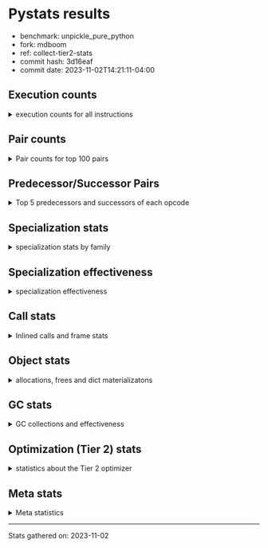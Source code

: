 
# Pystats results

- benchmark: unpickle_pure_python
- fork: mdboom
- ref: collect-tier2-stats
- commit hash: 3d16eaf
- commit date: 2023-11-02T14:21:11-04:00

## Execution counts

<details>
<summary> execution counts for all instructions </summary>

|Name | Count | Self | Cumulative | Miss ratio | 
|---|---:|---:|---:|---:|
| LOAD_FAST | 263,018,260 | 25.5% | 25.5% |  |
| LOAD_ATTR_INSTANCE_VALUE | 73,046,060 | 7.1% | 32.6% |  |
| POP_JUMP_IF_TRUE | 52,598,880 | 5.1% | 37.7% |  |
| STORE_FAST | 52,298,880 | 5.1% | 42.8% |  |
| POP_JUMP_IF_FALSE | 52,076,820 | 5.0% | 47.8% |  |
| LOAD_GLOBAL_BUILTIN | 49,522,680 | 4.8% | 52.6% |  |
| LOAD_CONST | 45,691,040 | 4.4% | 57.0% |  |
| TO_BOOL | 38,974,320 | 3.8% | 60.8% |  |
| CALL_LEN | 30,726,140 | 3.0% | 63.8% |  |
| RESUME_CHECK | 26,821,960 | 2.6% | 66.4% |  |
| RETURN_VALUE | 26,329,420 | 2.6% | 69.0% |  |
| CALL_METHOD_DESCRIPTOR_FAST | 25,924,700 | 2.5% | 71.5% |  |
| COMPARE_OP_INT | 25,866,420 | 2.5% | 74.0% | 0.0% |
| BINARY_SUBSCR | 25,711,660 | 2.5% | 76.5% |  |
| TO_BOOL_ALWAYS_TRUE | 25,618,840 | 2.5% | 79.0% | 0.9% |
| LOAD_ATTR_METHOD_LAZY_DICT | 25,615,400 | 2.5% | 81.4% |  |
| POP_TOP | 21,452,180 | 2.1% | 83.5% |  |
| BINARY_SUBSCR_DICT | 15,180,800 | 1.5% | 85.0% |  |
| LOAD_GLOBAL_MODULE | 14,928,140 | 1.4% | 86.4% |  |
| LOAD_FAST_LOAD_FAST | 14,424,800 | 1.4% | 87.8% |  |
| CALL_PY_EXACT_ARGS | 14,070,900 | 1.4% | 89.2% | 62.5% |
| PUSH_NULL | 13,880,980 | 1.3% | 90.5% |  |
| RETURN_CONST | 13,754,400 | 1.3% | 91.9% |  |
| TO_BOOL_BOOL | 13,617,780 | 1.3% | 93.2% |  |
| CALL_ISINSTANCE | 13,491,560 | 1.3% | 94.5% |  |
| ENTER_EXECUTOR | 13,481,840 | 1.3% | 95.8% |  |
| CALL_BOUND_METHOD_EXACT_ARGS | 12,559,800 | 1.2% | 97.0% |  |
| CALL_BUILTIN_O | 7,838,960 | 0.8% | 97.8% |  |
| STORE_SUBSCR_DICT | 5,161,620 | 0.5% | 98.3% |  |
| CALL | 5,157,780 | 0.5% | 98.8% |  |
| STORE_ATTR_INSTANCE_VALUE | 2,332,400 | 0.2% | 99.0% |  |
| NOP | 1,997,840 | 0.2% | 99.2% |  |
| CALL_BUILTIN_FAST | 1,246,920 | 0.1% | 99.3% |  |
| LOAD_ATTR | 1,010,220 | 0.1% | 99.4% |  |
| BINARY_SUBSCR_TUPLE_INT | 645,440 | 0.1% | 99.5% |  |
| LOAD_ATTR_METHOD_NO_DICT | 596,020 | 0.1% | 99.5% |  |
| LOAD_ATTR_METHOD_WITH_VALUES | 445,480 | 0.0% | 99.6% |  |
| BUILD_LIST | 435,280 | 0.0% | 99.6% |  |
| TO_BOOL_NONE | 312,000 | 0.0% | 99.7% | 71.3% |
| LOAD_ATTR_MODULE | 282,640 | 0.0% | 99.7% |  |
| INTERPRETER_EXIT | 230,740 | 0.0% | 99.7% |  |
| BINARY_SUBSCR_LIST_INT | 205,540 | 0.0% | 99.7% |  |
| BUILD_MAP | 179,520 | 0.0% | 99.8% |  |
| CALL_LIST_APPEND | 179,180 | 0.0% | 99.8% |  |
| SWAP | 155,920 | 0.0% | 99.8% |  |
| POP_JUMP_IF_NONE | 144,960 | 0.0% | 99.8% |  |
| GET_ITER | 129,260 | 0.0% | 99.8% |  |
| CALL_KW | 128,640 | 0.0% | 99.8% |  |
| LOAD_ATTR_NONDESCRIPTOR_WITH_VALUES | 121,440 | 0.0% | 99.8% |  |
| CALL_BUILTIN_CLASS | 103,180 | 0.0% | 99.8% |  |
| FOR_ITER_RANGE | 103,080 | 0.0% | 99.9% |  |
| BINARY_OP_ADD_INT | 102,760 | 0.0% | 99.9% |  |
| BUILD_TUPLE | 92,800 | 0.0% | 99.9% |  |
| IS_OP | 89,520 | 0.0% | 99.9% |  |
| COMPARE_OP | 83,080 | 0.0% | 99.9% |  |
| COPY | 79,360 | 0.0% | 99.9% |  |
| STORE_ATTR | 78,600 | 0.0% | 99.9% |  |
| CHECK_EXC_MATCH | 76,800 | 0.0% | 99.9% |  |
| POP_EXCEPT | 76,800 | 0.0% | 99.9% |  |
| PUSH_EXC_INFO | 76,800 | 0.0% | 99.9% |  |
| DELETE_FAST | 76,800 | 0.0% | 99.9% |  |
| RAISE_VARARGS | 76,800 | 0.0% | 99.9% |  |
| UNPACK_SEQUENCE_TUPLE | 76,780 | 0.0% | 100.0% |  |
| CALL_TYPE_1 | 70,200 | 0.0% | 100.0% |  |
| STORE_SUBSCR | 51,680 | 0.0% | 100.0% |  |
| CALL_METHOD_DESCRIPTOR_O | 41,480 | 0.0% | 100.0% |  |
| CALL_METHOD_DESCRIPTOR_FAST_WITH_KEYWORDS | 40,440 | 0.0% | 100.0% |  |
| BINARY_OP | 39,940 | 0.0% | 100.0% |  |
| FOR_ITER_LIST | 27,140 | 0.0% | 100.0% |  |
| CALL_FUNCTION_EX | 25,840 | 0.0% | 100.0% |  |
| COMPARE_OP_STR | 25,780 | 0.0% | 100.0% |  |
| LOAD_FAST_CHECK | 25,680 | 0.0% | 100.0% |  |
| STORE_SLICE | 25,600 | 0.0% | 100.0% |  |
| CALL_METHOD_DESCRIPTOR_NOARGS | 25,340 | 0.0% | 100.0% |  |
| CALL_PY_WITH_DEFAULTS | 24,700 | 0.0% | 100.0% |  |
| JUMP_FORWARD | 18,080 | 0.0% | 100.0% |  |
| CONTAINS_OP | 16,000 | 0.0% | 100.0% |  |
| TO_BOOL_INT | 15,740 | 0.0% | 100.0% |  |
| EXTENDED_ARG | 14,800 | 0.0% | 100.0% |  |
| LOAD_GLOBAL | 5,240 | 0.0% | 100.0% |  |
| JUMP_BACKWARD | 2,620 | 0.0% | 100.0% |  |
| RESUME | 1,160 | 0.0% | 100.0% |  |
| FOR_ITER_TUPLE | 1,060 | 0.0% | 100.0% |  |
| STORE_FAST_STORE_FAST | 720 | 0.0% | 100.0% |  |
| UNPACK_SEQUENCE_TWO_TUPLE | 680 | 0.0% | 100.0% |  |
| POP_JUMP_IF_NOT_NONE | 400 | 0.0% | 100.0% |  |
| FOR_ITER | 280 | 0.0% | 100.0% |  |
| LOAD_DEREF | 240 | 0.0% | 100.0% |  |
| EXIT_INIT_CHECK | 220 | 0.0% | 100.0% |  |
| CALL_ALLOC_AND_ENTER_INIT | 220 | 0.0% | 100.0% |  |
| LOAD_ATTR_WITH_HINT | 180 | 0.0% | 100.0% |  |
| UNPACK_SEQUENCE | 120 | 0.0% | 100.0% |  |
| CALL_INTRINSIC_1 | 80 | 0.0% | 100.0% |  |
| COPY_FREE_VARS | 80 | 0.0% | 100.0% |  |
| LIST_EXTEND | 80 | 0.0% | 100.0% |  |
| BINARY_OP_SUBTRACT_FLOAT | 60 | 0.0% | 100.0% |  |


</details>

## Pair counts

<details>
<summary> Pair counts for top 100 pairs </summary>

|Pair | Count | Self | Cumulative | 
|---|---:|---:|---:|
| LOAD_FAST LOAD_ATTR_INSTANCE_VALUE | 73,043,800 | 7.1% | 7.1% |
| POP_JUMP_IF_FALSE LOAD_FAST | 51,579,220 | 5.0% | 12.1% |
| STORE_FAST LOAD_FAST | 49,778,880 | 4.8% | 16.9% |
| LOAD_GLOBAL_BUILTIN LOAD_FAST | 49,202,400 | 4.8% | 21.7% |
| POP_JUMP_IF_TRUE LOAD_GLOBAL_BUILTIN | 38,979,480 | 3.8% | 25.5% |
| TO_BOOL POP_JUMP_IF_TRUE | 38,963,540 | 3.8% | 29.2% |
| LOAD_FAST TO_BOOL | 38,963,440 | 3.8% | 33.0% |
| LOAD_FAST CALL_LEN | 30,710,160 | 3.0% | 36.0% |
| RESUME_CHECK LOAD_FAST | 26,361,540 | 2.6% | 38.6% |
| COMPARE_OP_INT POP_JUMP_IF_FALSE | 25,764,380 | 2.5% | 41.0% |
| CALL_METHOD_DESCRIPTOR_FAST STORE_FAST | 25,745,520 | 2.5% | 43.5% |
| LOAD_FAST RETURN_VALUE | 25,728,400 | 2.5% | 46.0% |
| LOAD_CONST BINARY_SUBSCR | 25,702,560 | 2.5% | 48.5% |
| TO_BOOL_ALWAYS_TRUE POP_JUMP_IF_FALSE | 25,614,660 | 2.5% | 51.0% |
| LOAD_ATTR_INSTANCE_VALUE LOAD_ATTR_METHOD_LAZY_DICT | 25,590,360 | 2.5% | 53.5% |
| LOAD_ATTR_METHOD_LAZY_DICT LOAD_FAST | 25,590,200 | 2.5% | 56.0% |
| LOAD_FAST CALL_METHOD_DESCRIPTOR_FAST | 25,567,600 | 2.5% | 58.5% |
| CALL_LEN LOAD_FAST | 25,549,000 | 2.5% | 60.9% |
| LOAD_FAST COMPARE_OP_INT | 25,548,760 | 2.5% | 63.4% |
| CALL_PY_EXACT_ARGS RESUME_CHECK | 13,904,580 | 1.3% | 64.8% |
| PUSH_NULL LOAD_FAST | 13,756,660 | 1.3% | 66.1% |
| RETURN_VALUE STORE_FAST | 13,619,600 | 1.3% | 67.4% |
| LOAD_FAST CALL_PY_EXACT_ARGS | 13,598,160 | 1.3% | 68.7% |
| LOAD_FAST_LOAD_FAST LOAD_CONST | 13,593,920 | 1.3% | 70.1% |
| LOAD_FAST LOAD_GLOBAL_MODULE | 13,510,280 | 1.3% | 71.4% |
| RETURN_CONST POP_TOP | 13,499,040 | 1.3% | 72.7% |
| TO_BOOL_BOOL POP_JUMP_IF_TRUE | 13,492,300 | 1.3% | 74.0% |
| CALL_ISINSTANCE TO_BOOL_BOOL | 13,491,440 | 1.3% | 75.3% |
| POP_JUMP_IF_TRUE LOAD_FAST_LOAD_FAST | 13,491,200 | 1.3% | 76.6% |
| LOAD_GLOBAL_MODULE CALL_ISINSTANCE | 13,414,560 | 1.3% | 77.9% |
| BINARY_SUBSCR BINARY_SUBSCR_DICT | 13,414,440 | 1.3% | 79.2% |
| BINARY_SUBSCR_DICT PUSH_NULL | 13,414,380 | 1.3% | 80.5% |
| POP_TOP ENTER_EXECUTOR | 13,353,040 | 1.3% | 81.8% |
| ENTER_EXECUTOR TO_BOOL_ALWAYS_TRUE | 13,132,020 | 1.3% | 83.1% |
| LOAD_ATTR_INSTANCE_VALUE LOAD_CONST | 13,087,100 | 1.3% | 84.3% |
| CALL_BOUND_METHOD_EXACT_ARGS RESUME_CHECK | 12,559,800 | 1.2% | 85.6% |
| LOAD_ATTR_INSTANCE_VALUE TO_BOOL_ALWAYS_TRUE | 12,482,560 | 1.2% | 86.8% |
| RETURN_VALUE LOAD_CONST | 11,724,800 | 1.1% | 87.9% |
| LOAD_ATTR_INSTANCE_VALUE LOAD_FAST | 9,160,360 | 0.9% | 88.8% |
| POP_TOP RETURN_CONST | 7,902,560 | 0.8% | 89.6% |
| CALL_BUILTIN_O POP_TOP | 7,782,640 | 0.8% | 90.3% |
| LOAD_CONST CALL_BOUND_METHOD_EXACT_ARGS | 7,731,160 | 0.7% | 91.1% |
| BINARY_SUBSCR STORE_FAST | 6,809,640 | 0.7% | 91.7% |
| LOAD_ATTR_INSTANCE_VALUE STORE_FAST | 5,350,320 | 0.5% | 92.2% |
| LOAD_FAST LOAD_GLOBAL_BUILTIN | 5,139,040 | 0.5% | 92.7% |
| BINARY_SUBSCR LOAD_FAST | 5,068,820 | 0.5% | 93.2% |
| STORE_SUBSCR_DICT RETURN_CONST | 5,058,920 | 0.5% | 93.7% |
| CALL_LEN STORE_SUBSCR_DICT | 5,043,160 | 0.5% | 94.2% |
| LOAD_CONST LOAD_CONST | 4,853,920 | 0.5% | 94.7% |
| LOAD_FAST CALL_BOUND_METHOD_EXACT_ARGS | 4,787,080 | 0.5% | 95.1% |
| LOAD_ATTR_INSTANCE_VALUE LOAD_GLOBAL_BUILTIN | 4,751,680 | 0.5% | 95.6% |
| LOAD_CONST CALL | 4,736,800 | 0.5% | 96.1% |
| CALL CALL_BUILTIN_O | 4,736,360 | 0.5% | 96.5% |
| NOP LOAD_FAST | 1,920,320 | 0.2% | 96.7% |
| STORE_FAST NOP | 1,895,040 | 0.2% | 96.9% |
| LOAD_FAST STORE_ATTR_INSTANCE_VALUE | 1,870,640 | 0.2% | 97.1% |
| LOAD_FAST BINARY_SUBSCR_DICT | 1,766,360 | 0.2% | 97.2% |
| BINARY_SUBSCR_DICT CALL_BUILTIN_O | 1,740,760 | 0.2% | 97.4% |
| LOAD_CONST LOAD_FAST | 1,102,000 | 0.1% | 97.5% |
| STORE_ATTR_INSTANCE_VALUE LOAD_FAST | 1,075,880 | 0.1% | 97.6% |
| LOAD_ATTR LOAD_FAST | 846,320 | 0.1% | 97.7% |
| LOAD_GLOBAL_MODULE LOAD_CONST | 714,920 | 0.1% | 97.8% |
| RETURN_VALUE CALL_BUILTIN_FAST | 691,120 | 0.1% | 97.8% |
| LOAD_ATTR_INSTANCE_VALUE LOAD_ATTR | 666,180 | 0.1% | 97.9% |
| LOAD_ATTR_INSTANCE_VALUE LOAD_GLOBAL_MODULE | 658,720 | 0.1% | 98.0% |
| LOAD_CONST BINARY_SUBSCR_TUPLE_INT | 645,360 | 0.1% | 98.0% |
| CALL_BUILTIN_FAST LOAD_CONST | 614,380 | 0.1% | 98.1% |
| BINARY_SUBSCR_TUPLE_INT CALL_BUILTIN_O | 614,360 | 0.1% | 98.2% |
| LOAD_ATTR_INSTANCE_VALUE LOAD_ATTR_METHOD_NO_DICT | 510,480 | 0.0% | 98.2% |
| STORE_ATTR_INSTANCE_VALUE RETURN_CONST | 487,400 | 0.0% | 98.2% |
| LOAD_FAST_LOAD_FAST STORE_ATTR_INSTANCE_VALUE | 460,960 | 0.0% | 98.3% |
| LOAD_FAST CALL_BUILTIN_FAST | 407,600 | 0.0% | 98.3% |
| BUILD_LIST LOAD_FAST | 358,400 | 0.0% | 98.4% |
| BINARY_SUBSCR CALL_BUILTIN_O | 358,360 | 0.0% | 98.4% |
| LOAD_ATTR_METHOD_NO_DICT CALL_METHOD_DESCRIPTOR_FAST | 332,600 | 0.0% | 98.4% |
| LOAD_FAST LOAD_ATTR | 314,480 | 0.0% | 98.5% |
| TO_BOOL_NONE POP_JUMP_IF_FALSE | 307,800 | 0.0% | 98.5% |
| CALL_BUILTIN_FAST RETURN_VALUE | 307,180 | 0.0% | 98.5% |
| STORE_ATTR_INSTANCE_VALUE LOAD_FAST_LOAD_FAST | 307,120 | 0.0% | 98.6% |
| LOAD_FAST LOAD_CONST | 286,320 | 0.0% | 98.6% |
| LOAD_FAST PUSH_NULL | 285,860 | 0.0% | 98.6% |
| LOAD_GLOBAL_MODULE LOAD_ATTR_MODULE | 282,160 | 0.0% | 98.6% |
| POP_JUMP_IF_FALSE LOAD_GLOBAL_MODULE | 277,240 | 0.0% | 98.7% |
| LOAD_FAST LOAD_ATTR_METHOD_WITH_VALUES | 266,560 | 0.0% | 98.7% |
| LOAD_ATTR_METHOD_WITH_VALUES CALL_PY_EXACT_ARGS | 256,280 | 0.0% | 98.7% |
| LOAD_FAST CALL | 241,780 | 0.0% | 98.7% |
| STORE_ATTR_INSTANCE_VALUE LOAD_CONST | 230,780 | 0.0% | 98.8% |
| RETURN_CONST INTERPRETER_EXIT | 230,740 | 0.0% | 98.8% |
| CACHE RESUME_CHECK | 230,620 | 0.0% | 98.8% |
| LOAD_ATTR_METHOD_NO_DICT LOAD_FAST | 198,160 | 0.0% | 98.8% |
| STORE_FAST LOAD_GLOBAL_BUILTIN | 188,160 | 0.0% | 98.8% |
| LOAD_ATTR_MODULE PUSH_NULL | 180,160 | 0.0% | 98.9% |
| LOAD_FAST_LOAD_FAST LOAD_FAST | 179,840 | 0.0% | 98.9% |
| LOAD_GLOBAL_MODULE LOAD_FAST | 179,740 | 0.0% | 98.9% |
| RESUME_CHECK LOAD_GLOBAL_BUILTIN | 179,360 | 0.0% | 98.9% |
| LOAD_ATTR_INSTANCE_VALUE TO_BOOL_NONE | 179,240 | 0.0% | 98.9% |
| CALL_LIST_APPEND BUILD_LIST | 179,180 | 0.0% | 98.9% |
| CALL_METHOD_DESCRIPTOR_FAST LOAD_FAST | 179,180 | 0.0% | 99.0% |
| LOAD_ATTR_INSTANCE_VALUE CALL_LIST_APPEND | 179,160 | 0.0% | 99.0% |
| CALL_PY_EXACT_ARGS CALL_PY_EXACT_ARGS | 165,840 | 0.0% | 99.0% |


</details>

## Predecessor/Successor Pairs

<details>
<summary> Top 5 predecessors and successors of each opcode </summary>

### STORE_SLICE

<details>
<summary> Successors and predecessors for STORE_SLICE </summary>

|Predecessors | Count | Percentage | 
|---|---:|---:|
| LOAD_CONST | 25,600 | 100.0% |

|Successors | Count | Percentage | 
|---|---:|---:|
| RETURN_CONST | 25,600 | 100.0% |


</details>

### CACHE

<details>
<summary> Successors and predecessors for CACHE </summary>

|Successors | Count | Percentage | 
|---|---:|---:|
| RESUME_CHECK | 230,620 | 99.9% |
| RESUME | 120 | 0.1% |


</details>

### BINARY_SUBSCR

<details>
<summary> Successors and predecessors for BINARY_SUBSCR </summary>

|Predecessors | Count | Percentage | 
|---|---:|---:|
| LOAD_CONST | 25,702,560 | 100.0% |
| BINARY_SUBSCR | 8,860 | 0.0% |
| LOAD_FAST | 200 | 0.0% |
| BINARY_OP | 20 | 0.0% |
| BINARY_OP_ADD_INT | 20 | 0.0% |

|Successors | Count | Percentage | 
|---|---:|---:|
| BINARY_SUBSCR_DICT | 13,414,440 | 52.2% |
| STORE_FAST | 6,809,640 | 26.5% |
| LOAD_FAST | 5,068,820 | 19.7% |
| CALL_BUILTIN_O | 358,360 | 1.4% |
| BUILD_TUPLE | 51,200 | 0.2% |


</details>

### CHECK_EXC_MATCH

<details>
<summary> Successors and predecessors for CHECK_EXC_MATCH </summary>

|Predecessors | Count | Percentage | 
|---|---:|---:|
| LOAD_GLOBAL_MODULE | 76,780 | 100.0% |
| LOAD_GLOBAL | 20 | 0.0% |

|Successors | Count | Percentage | 
|---|---:|---:|
| POP_JUMP_IF_FALSE | 76,800 | 100.0% |


</details>

### EXIT_INIT_CHECK

<details>
<summary> Successors and predecessors for EXIT_INIT_CHECK </summary>

|Predecessors | Count | Percentage | 
|---|---:|---:|
| RETURN_CONST | 220 | 100.0% |

|Successors | Count | Percentage | 
|---|---:|---:|
| RETURN_VALUE | 220 | 100.0% |


</details>

### GET_ITER

<details>
<summary> Successors and predecessors for GET_ITER </summary>

|Predecessors | Count | Percentage | 
|---|---:|---:|
| CALL_BUILTIN_CLASS | 102,380 | 79.2% |
| CALL_METHOD_DESCRIPTOR_FAST_WITH_KEYWORDS | 25,660 | 19.9% |
| LOAD_FAST | 1,180 | 0.9% |
| CALL | 40 | 0.0% |

|Successors | Count | Percentage | 
|---|---:|---:|
| FOR_ITER_RANGE | 102,440 | 79.3% |
| FOR_ITER_LIST | 26,180 | 20.3% |
| FOR_ITER_TUPLE | 500 | 0.4% |
| FOR_ITER | 140 | 0.1% |


</details>

### INTERPRETER_EXIT

<details>
<summary> Successors and predecessors for INTERPRETER_EXIT </summary>

|Predecessors | Count | Percentage | 
|---|---:|---:|
| RETURN_CONST | 230,740 | 100.0% |


</details>

### NOP

<details>
<summary> Successors and predecessors for NOP </summary>

|Predecessors | Count | Percentage | 
|---|---:|---:|
| STORE_FAST | 1,895,040 | 94.9% |
| NOP | 76,800 | 3.8% |
| POP_JUMP_IF_FALSE | 25,680 | 1.3% |
| STORE_ATTR_INSTANCE_VALUE | 220 | 0.0% |
| POP_TOP | 80 | 0.0% |

|Successors | Count | Percentage | 
|---|---:|---:|
| LOAD_FAST | 1,920,320 | 96.1% |
| NOP | 76,800 | 3.8% |
| LOAD_GLOBAL_BUILTIN | 520 | 0.0% |
| LOAD_GLOBAL | 120 | 0.0% |
| LOAD_DEREF | 80 | 0.0% |


</details>

### POP_EXCEPT

<details>
<summary> Successors and predecessors for POP_EXCEPT </summary>

|Predecessors | Count | Percentage | 
|---|---:|---:|
| SWAP | 76,800 | 100.0% |

|Successors | Count | Percentage | 
|---|---:|---:|
| LOAD_CONST | 76,800 | 100.0% |


</details>

### POP_TOP

<details>
<summary> Successors and predecessors for POP_TOP </summary>

|Predecessors | Count | Percentage | 
|---|---:|---:|
| RETURN_CONST | 13,499,040 | 62.9% |
| CALL_BUILTIN_O | 7,782,640 | 36.3% |
| RETURN_VALUE | 118,560 | 0.6% |
| CALL_KW | 25,680 | 0.1% |
| CALL_BUILTIN_FAST | 25,580 | 0.1% |

|Successors | Count | Percentage | 
|---|---:|---:|
| ENTER_EXECUTOR | 13,353,040 | 62.2% |
| RETURN_CONST | 7,902,560 | 36.8% |
| LOAD_FAST | 162,480 | 0.8% |
| LOAD_FAST_LOAD_FAST | 15,760 | 0.1% |
| EXTENDED_ARG | 14,800 | 0.1% |


</details>

### PUSH_EXC_INFO

<details>
<summary> Successors and predecessors for PUSH_EXC_INFO </summary>

|Predecessors | Count | Percentage | 
|---|---:|---:|
| RAISE_VARARGS | 76,800 | 100.0% |

|Successors | Count | Percentage | 
|---|---:|---:|
| LOAD_GLOBAL_MODULE | 76,760 | 99.9% |
| LOAD_GLOBAL | 40 | 0.1% |


</details>

### PUSH_NULL

<details>
<summary> Successors and predecessors for PUSH_NULL </summary>

|Predecessors | Count | Percentage | 
|---|---:|---:|
| BINARY_SUBSCR_DICT | 13,414,380 | 96.6% |
| LOAD_FAST | 285,860 | 2.1% |
| LOAD_ATTR_MODULE | 180,160 | 1.3% |
| LOAD_ATTR | 400 | 0.0% |
| LOAD_DEREF | 160 | 0.0% |

|Successors | Count | Percentage | 
|---|---:|---:|
| LOAD_FAST | 13,756,660 | 99.1% |
| LOAD_CONST | 102,720 | 0.7% |
| LOAD_FAST_LOAD_FAST | 18,880 | 0.1% |
| LOAD_GLOBAL_MODULE | 1,360 | 0.0% |
| CALL | 960 | 0.0% |


</details>

### RETURN_VALUE

<details>
<summary> Successors and predecessors for RETURN_VALUE </summary>

|Predecessors | Count | Percentage | 
|---|---:|---:|
| LOAD_FAST | 25,728,400 | 97.7% |
| CALL_BUILTIN_FAST | 307,180 | 1.2% |
| RETURN_VALUE | 76,880 | 0.3% |
| DELETE_FAST | 76,800 | 0.3% |
| CALL_METHOD_DESCRIPTOR_O | 41,420 | 0.2% |

|Successors | Count | Percentage | 
|---|---:|---:|
| STORE_FAST | 13,619,600 | 51.7% |
| LOAD_CONST | 11,724,800 | 44.5% |
| CALL_BUILTIN_FAST | 691,120 | 2.6% |
| POP_TOP | 118,560 | 0.5% |
| RETURN_VALUE | 76,880 | 0.3% |


</details>

### STORE_SUBSCR

<details>
<summary> Successors and predecessors for STORE_SUBSCR </summary>

|Predecessors | Count | Percentage | 
|---|---:|---:|
| LOAD_CONST | 51,200 | 99.1% |
| STORE_SUBSCR | 360 | 0.7% |
| CALL | 40 | 0.1% |
| BINARY_SUBSCR | 20 | 0.0% |
| BINARY_SUBSCR_LIST_INT | 20 | 0.0% |

|Successors | Count | Percentage | 
|---|---:|---:|
| RETURN_CONST | 51,240 | 99.1% |
| STORE_SUBSCR | 360 | 0.7% |
| STORE_SUBSCR_DICT | 60 | 0.1% |
| JUMP_BACKWARD | 20 | 0.0% |


</details>

### TO_BOOL

<details>
<summary> Successors and predecessors for TO_BOOL </summary>

|Predecessors | Count | Percentage | 
|---|---:|---:|
| LOAD_FAST | 38,963,440 | 100.0% |
| TO_BOOL | 9,920 | 0.0% |
| LOAD_ATTR | 260 | 0.0% |
| LOAD_ATTR_INSTANCE_VALUE | 260 | 0.0% |
| CALL | 200 | 0.0% |

|Successors | Count | Percentage | 
|---|---:|---:|
| POP_JUMP_IF_TRUE | 38,963,540 | 100.0% |
| TO_BOOL | 9,920 | 0.0% |
| TO_BOOL_BOOL | 380 | 0.0% |
| POP_JUMP_IF_FALSE | 340 | 0.0% |
| TO_BOOL_ALWAYS_TRUE | 60 | 0.0% |


</details>

### BINARY_OP

<details>
<summary> Successors and predecessors for BINARY_OP </summary>

|Predecessors | Count | Percentage | 
|---|---:|---:|
| CALL_BUILTIN_FAST | 23,760 | 59.5% |
| LOAD_FAST | 15,000 | 37.6% |
| BINARY_OP | 860 | 2.2% |
| CALL | 160 | 0.4% |
| LOAD_CONST | 160 | 0.4% |

|Successors | Count | Percentage | 
|---|---:|---:|
| CALL_BOUND_METHOD_EXACT_ARGS | 18,000 | 45.1% |
| LOAD_FAST | 14,960 | 37.5% |
| RETURN_VALUE | 5,460 | 13.7% |
| BINARY_OP | 860 | 2.2% |
| CALL | 280 | 0.7% |


</details>

### BUILD_LIST

<details>
<summary> Successors and predecessors for BUILD_LIST </summary>

|Predecessors | Count | Percentage | 
|---|---:|---:|
| CALL_LIST_APPEND | 179,180 | 41.2% |
| STORE_ATTR_INSTANCE_VALUE | 153,560 | 35.3% |
| LOAD_ATTR_INSTANCE_VALUE | 76,780 | 17.6% |
| BUILD_TUPLE | 25,600 | 5.9% |
| LOAD_FAST | 80 | 0.0% |

|Successors | Count | Percentage | 
|---|---:|---:|
| LOAD_FAST | 358,400 | 82.3% |
| CALL_BUILTIN_O | 76,760 | 17.6% |
| LOAD_DEREF | 80 | 0.0% |
| CALL | 40 | 0.0% |


</details>

### BUILD_MAP

<details>
<summary> Successors and predecessors for BUILD_MAP </summary>

|Predecessors | Count | Percentage | 
|---|---:|---:|
| LOAD_ATTR_INSTANCE_VALUE | 102,380 | 57.0% |
| STORE_ATTR_INSTANCE_VALUE | 77,000 | 42.9% |
| LOAD_FAST | 80 | 0.0% |
| STORE_ATTR | 40 | 0.0% |
| LOAD_ATTR | 20 | 0.0% |

|Successors | Count | Percentage | 
|---|---:|---:|
| CALL_BUILTIN_O | 102,360 | 57.0% |
| LOAD_FAST | 77,040 | 42.9% |
| CALL_FUNCTION_EX | 80 | 0.0% |
| CALL | 40 | 0.0% |


</details>

### BUILD_TUPLE

<details>
<summary> Successors and predecessors for BUILD_TUPLE </summary>

|Predecessors | Count | Percentage | 
|---|---:|---:|
| BINARY_SUBSCR | 51,200 | 55.2% |
| LOAD_FAST_CHECK | 25,680 | 27.7% |
| LOAD_FAST_LOAD_FAST | 15,840 | 17.1% |
| LOAD_FAST | 80 | 0.1% |

|Successors | Count | Percentage | 
|---|---:|---:|
| LOAD_FAST | 41,360 | 44.6% |
| RETURN_VALUE | 25,680 | 27.7% |
| BUILD_LIST | 25,600 | 27.6% |
| STORE_FAST | 80 | 0.1% |
| CALL | 40 | 0.0% |


</details>

### CALL

<details>
<summary> Successors and predecessors for CALL </summary>

|Predecessors | Count | Percentage | 
|---|---:|---:|
| LOAD_CONST | 4,736,800 | 91.8% |
| LOAD_FAST | 241,780 | 4.7% |
| LOAD_ATTR_INSTANCE_VALUE | 76,880 | 1.5% |
| CALL_BUILTIN_FAST | 76,780 | 1.5% |
| ENTER_EXECUTOR | 15,020 | 0.3% |

|Successors | Count | Percentage | 
|---|---:|---:|
| CALL_BUILTIN_O | 4,736,360 | 91.8% |
| LOAD_FAST | 154,340 | 3.0% |
| RESUME_CHECK | 101,680 | 2.0% |
| STORE_FAST | 78,000 | 1.5% |
| RAISE_VARARGS | 76,800 | 1.5% |


</details>

### CALL_FUNCTION_EX

<details>
<summary> Successors and predecessors for CALL_FUNCTION_EX </summary>

|Predecessors | Count | Percentage | 
|---|---:|---:|
| LOAD_FAST | 25,680 | 99.4% |
| BUILD_MAP | 80 | 0.3% |
| CALL_INTRINSIC_1 | 80 | 0.3% |

|Successors | Count | Percentage | 
|---|---:|---:|
| LOAD_FAST | 25,600 | 99.1% |
| POP_TOP | 80 | 0.3% |
| COPY_FREE_VARS | 80 | 0.3% |
| RESUME_CHECK | 60 | 0.2% |
| RESUME | 20 | 0.1% |


</details>

### CALL_INTRINSIC_1

<details>
<summary> Successors and predecessors for CALL_INTRINSIC_1 </summary>

|Predecessors | Count | Percentage | 
|---|---:|---:|
| LIST_EXTEND | 80 | 100.0% |

|Successors | Count | Percentage | 
|---|---:|---:|
| CALL_FUNCTION_EX | 80 | 100.0% |


</details>

### CALL_KW

<details>
<summary> Successors and predecessors for CALL_KW </summary>

|Predecessors | Count | Percentage | 
|---|---:|---:|
| LOAD_CONST | 128,640 | 100.0% |

|Successors | Count | Percentage | 
|---|---:|---:|
| LOAD_ATTR_METHOD_WITH_VALUES | 76,960 | 59.8% |
| POP_TOP | 25,680 | 20.0% |
| RETURN_VALUE | 25,600 | 19.9% |
| RESUME_CHECK | 240 | 0.2% |
| LOAD_ATTR | 80 | 0.1% |


</details>

### COMPARE_OP

<details>
<summary> Successors and predecessors for COMPARE_OP </summary>

|Predecessors | Count | Percentage | 
|---|---:|---:|
| LOAD_ATTR_MODULE | 76,780 | 92.4% |
| LOAD_CONST | 3,440 | 4.1% |
| COPY | 2,120 | 2.6% |
| COMPARE_OP | 440 | 0.5% |
| LOAD_ATTR | 100 | 0.1% |

|Successors | Count | Percentage | 
|---|---:|---:|
| POP_JUMP_IF_FALSE | 81,680 | 98.3% |
| COMPARE_OP_INT | 780 | 0.9% |
| COMPARE_OP | 440 | 0.5% |
| POP_JUMP_IF_TRUE | 80 | 0.1% |
| COMPARE_OP_STR | 60 | 0.1% |


</details>

### CONTAINS_OP

<details>
<summary> Successors and predecessors for CONTAINS_OP </summary>

|Predecessors | Count | Percentage | 
|---|---:|---:|
| LOAD_ATTR_INSTANCE_VALUE | 15,800 | 98.8% |
| LOAD_FAST | 160 | 1.0% |
| LOAD_ATTR | 40 | 0.2% |

|Successors | Count | Percentage | 
|---|---:|---:|
| POP_JUMP_IF_TRUE | 15,760 | 98.5% |
| POP_JUMP_IF_FALSE | 240 | 1.5% |


</details>

### COPY

<details>
<summary> Successors and predecessors for COPY </summary>

|Predecessors | Count | Percentage | 
|---|---:|---:|
| SWAP | 79,120 | 99.7% |
| LOAD_FAST | 240 | 0.3% |

|Successors | Count | Percentage | 
|---|---:|---:|
| COMPARE_OP_INT | 77,000 | 97.0% |
| COMPARE_OP | 2,120 | 2.7% |
| TO_BOOL_BOOL | 200 | 0.3% |
| TO_BOOL | 40 | 0.1% |


</details>

### COPY_FREE_VARS

<details>
<summary> Successors and predecessors for COPY_FREE_VARS </summary>

|Predecessors | Count | Percentage | 
|---|---:|---:|
| CALL_FUNCTION_EX | 80 | 100.0% |

|Successors | Count | Percentage | 
|---|---:|---:|
| RESUME_CHECK | 60 | 75.0% |
| RESUME | 20 | 25.0% |


</details>

### DELETE_FAST

<details>
<summary> Successors and predecessors for DELETE_FAST </summary>

|Predecessors | Count | Percentage | 
|---|---:|---:|
| STORE_FAST | 76,800 | 100.0% |

|Successors | Count | Percentage | 
|---|---:|---:|
| RETURN_VALUE | 76,800 | 100.0% |


</details>

### ENTER_EXECUTOR

<details>
<summary> Successors and predecessors for ENTER_EXECUTOR </summary>

|Predecessors | Count | Percentage | 
|---|---:|---:|
| POP_TOP | 13,353,040 | 99.0% |
| STORE_SUBSCR_DICT | 102,380 | 0.8% |
| STORE_FAST | 25,340 | 0.2% |
| ENTER_EXECUTOR | 940 | 0.0% |
| JUMP_BACKWARD | 140 | 0.0% |

|Successors | Count | Percentage | 
|---|---:|---:|
| TO_BOOL_ALWAYS_TRUE | 13,132,020 | 97.4% |
| TO_BOOL_NONE | 128,480 | 1.0% |
| LOAD_FAST | 102,680 | 0.8% |
| RETURN_CONST | 102,400 | 0.8% |
| CALL | 15,020 | 0.1% |


</details>

### EXTENDED_ARG

<details>
<summary> Successors and predecessors for EXTENDED_ARG </summary>

|Predecessors | Count | Percentage | 
|---|---:|---:|
| POP_TOP | 14,800 | 100.0% |

|Successors | Count | Percentage | 
|---|---:|---:|
| JUMP_FORWARD | 14,800 | 100.0% |


</details>

### FOR_ITER

<details>
<summary> Successors and predecessors for FOR_ITER </summary>

|Predecessors | Count | Percentage | 
|---|---:|---:|
| GET_ITER | 140 | 50.0% |
| JUMP_BACKWARD | 140 | 50.0% |

|Successors | Count | Percentage | 
|---|---:|---:|
| STORE_FAST | 120 | 42.9% |
| FOR_ITER_LIST | 60 | 21.4% |
| FOR_ITER_RANGE | 40 | 14.3% |
| FOR_ITER_TUPLE | 40 | 14.3% |
| UNPACK_SEQUENCE | 20 | 7.1% |


</details>

### IS_OP

<details>
<summary> Successors and predecessors for IS_OP </summary>

|Predecessors | Count | Percentage | 
|---|---:|---:|
| LOAD_GLOBAL_BUILTIN | 70,020 | 78.2% |
| LOAD_GLOBAL_MODULE | 18,980 | 21.2% |
| CALL_TYPE_1 | 180 | 0.2% |
| LOAD_FAST_LOAD_FAST | 160 | 0.2% |
| LOAD_GLOBAL | 120 | 0.1% |

|Successors | Count | Percentage | 
|---|---:|---:|
| POP_JUMP_IF_FALSE | 63,920 | 71.4% |
| POP_JUMP_IF_TRUE | 25,600 | 28.6% |


</details>

### JUMP_BACKWARD

<details>
<summary> Successors and predecessors for JUMP_BACKWARD </summary>

|Predecessors | Count | Percentage | 
|---|---:|---:|
| POP_TOP | 1,600 | 61.1% |
| STORE_FAST | 340 | 13.0% |
| STORE_SUBSCR_DICT | 320 | 12.2% |
| ENTER_EXECUTOR | 240 | 9.2% |
| FOR_ITER_TUPLE | 100 | 3.8% |

|Successors | Count | Percentage | 
|---|---:|---:|
| FOR_ITER_LIST | 900 | 34.4% |
| FOR_ITER_RANGE | 600 | 22.9% |
| FOR_ITER_TUPLE | 520 | 19.8% |
| LOAD_FAST | 320 | 12.2% |
| ENTER_EXECUTOR | 140 | 5.3% |


</details>

### JUMP_FORWARD

<details>
<summary> Successors and predecessors for JUMP_FORWARD </summary>

|Predecessors | Count | Percentage | 
|---|---:|---:|
| EXTENDED_ARG | 14,800 | 81.9% |
| POP_JUMP_IF_FALSE | 1,920 | 10.6% |
| POP_TOP | 1,280 | 7.1% |
| STORE_FAST | 80 | 0.4% |

|Successors | Count | Percentage | 
|---|---:|---:|
| LOAD_FAST | 17,440 | 96.5% |
| LOAD_FAST_LOAD_FAST | 560 | 3.1% |
| LOAD_GLOBAL | 40 | 0.2% |
| LOAD_GLOBAL_BUILTIN | 40 | 0.2% |


</details>

### LIST_EXTEND

<details>
<summary> Successors and predecessors for LIST_EXTEND </summary>

|Predecessors | Count | Percentage | 
|---|---:|---:|
| LOAD_DEREF | 80 | 100.0% |

|Successors | Count | Percentage | 
|---|---:|---:|
| CALL_INTRINSIC_1 | 80 | 100.0% |


</details>

### LOAD_ATTR

<details>
<summary> Successors and predecessors for LOAD_ATTR </summary>

|Predecessors | Count | Percentage | 
|---|---:|---:|
| LOAD_ATTR_INSTANCE_VALUE | 666,180 | 65.9% |
| LOAD_FAST | 314,480 | 31.1% |
| LOAD_GLOBAL_BUILTIN | 25,580 | 2.5% |
| LOAD_ATTR | 3,100 | 0.3% |
| LOAD_GLOBAL_MODULE | 300 | 0.0% |

|Successors | Count | Percentage | 
|---|---:|---:|
| LOAD_FAST | 846,320 | 83.8% |
| STORE_FAST | 77,880 | 7.7% |
| SWAP | 76,800 | 7.6% |
| LOAD_ATTR | 3,100 | 0.3% |
| LOAD_ATTR_INSTANCE_VALUE | 2,260 | 0.2% |


</details>

### LOAD_CONST

<details>
<summary> Successors and predecessors for LOAD_CONST </summary>

|Predecessors | Count | Percentage | 
|---|---:|---:|
| LOAD_FAST_LOAD_FAST | 13,593,920 | 29.8% |
| LOAD_ATTR_INSTANCE_VALUE | 13,087,100 | 28.6% |
| RETURN_VALUE | 11,724,800 | 25.7% |
| LOAD_CONST | 4,853,920 | 10.6% |
| LOAD_GLOBAL_MODULE | 714,920 | 1.6% |

|Successors | Count | Percentage | 
|---|---:|---:|
| BINARY_SUBSCR | 25,702,560 | 56.3% |
| CALL_BOUND_METHOD_EXACT_ARGS | 7,731,160 | 16.9% |
| LOAD_CONST | 4,853,920 | 10.6% |
| CALL | 4,736,800 | 10.4% |
| LOAD_FAST | 1,102,000 | 2.4% |


</details>

### LOAD_DEREF

<details>
<summary> Successors and predecessors for LOAD_DEREF </summary>

|Predecessors | Count | Percentage | 
|---|---:|---:|
| NOP | 80 | 33.3% |
| BUILD_LIST | 80 | 33.3% |
| RESUME_CHECK | 60 | 25.0% |
| RESUME | 20 | 8.3% |

|Successors | Count | Percentage | 
|---|---:|---:|
| PUSH_NULL | 160 | 66.7% |
| LIST_EXTEND | 80 | 33.3% |


</details>

### LOAD_FAST

<details>
<summary> Successors and predecessors for LOAD_FAST </summary>

|Predecessors | Count | Percentage | 
|---|---:|---:|
| POP_JUMP_IF_FALSE | 51,579,220 | 19.6% |
| STORE_FAST | 49,778,880 | 18.9% |
| LOAD_GLOBAL_BUILTIN | 49,202,400 | 18.7% |
| RESUME_CHECK | 26,361,540 | 10.0% |
| LOAD_ATTR_METHOD_LAZY_DICT | 25,590,200 | 9.7% |

|Successors | Count | Percentage | 
|---|---:|---:|
| LOAD_ATTR_INSTANCE_VALUE | 73,043,800 | 27.8% |
| TO_BOOL | 38,963,440 | 14.8% |
| CALL_LEN | 30,710,160 | 11.7% |
| RETURN_VALUE | 25,728,400 | 9.8% |
| CALL_METHOD_DESCRIPTOR_FAST | 25,567,600 | 9.7% |


</details>

### LOAD_FAST_CHECK

<details>
<summary> Successors and predecessors for LOAD_FAST_CHECK </summary>

|Predecessors | Count | Percentage | 
|---|---:|---:|
| LOAD_FAST | 25,680 | 100.0% |

|Successors | Count | Percentage | 
|---|---:|---:|
| BUILD_TUPLE | 25,680 | 100.0% |


</details>

### LOAD_FAST_LOAD_FAST

<details>
<summary> Successors and predecessors for LOAD_FAST_LOAD_FAST </summary>

|Predecessors | Count | Percentage | 
|---|---:|---:|
| POP_JUMP_IF_TRUE | 13,491,200 | 93.5% |
| STORE_ATTR_INSTANCE_VALUE | 307,120 | 2.1% |
| RESUME_CHECK | 153,780 | 1.1% |
| STORE_FAST | 102,880 | 0.7% |
| BINARY_SUBSCR_LIST_INT | 102,700 | 0.7% |

|Successors | Count | Percentage | 
|---|---:|---:|
| LOAD_CONST | 13,593,920 | 94.2% |
| STORE_ATTR_INSTANCE_VALUE | 460,960 | 3.2% |
| LOAD_FAST | 179,840 | 1.2% |
| STORE_ATTR | 77,120 | 0.5% |
| CALL_BUILTIN_FAST | 51,200 | 0.4% |


</details>

### LOAD_GLOBAL

<details>
<summary> Successors and predecessors for LOAD_GLOBAL </summary>

|Predecessors | Count | Percentage | 
|---|---:|---:|
| LOAD_FAST | 680 | 13.0% |
| STORE_FAST | 680 | 13.0% |
| POP_JUMP_IF_FALSE | 640 | 12.2% |
| PUSH_NULL | 400 | 7.6% |
| POP_JUMP_IF_TRUE | 400 | 7.6% |

|Successors | Count | Percentage | 
|---|---:|---:|
| LOAD_GLOBAL_MODULE | 1,380 | 26.3% |
| LOAD_GLOBAL_BUILTIN | 1,240 | 23.7% |
| LOAD_FAST | 1,060 | 20.2% |
| CALL | 420 | 8.0% |
| LOAD_ATTR | 280 | 5.3% |


</details>

### POP_JUMP_IF_FALSE

<details>
<summary> Successors and predecessors for POP_JUMP_IF_FALSE </summary>

|Predecessors | Count | Percentage | 
|---|---:|---:|
| COMPARE_OP_INT | 25,764,380 | 49.5% |
| TO_BOOL_ALWAYS_TRUE | 25,614,660 | 49.2% |
| TO_BOOL_NONE | 307,800 | 0.6% |
| TO_BOOL_BOOL | 125,480 | 0.2% |
| COMPARE_OP | 81,680 | 0.2% |

|Successors | Count | Percentage | 
|---|---:|---:|
| LOAD_FAST | 51,579,220 | 99.0% |
| LOAD_GLOBAL_MODULE | 277,240 | 0.5% |
| LOAD_GLOBAL_BUILTIN | 85,880 | 0.2% |
| STORE_FAST | 76,800 | 0.1% |
| NOP | 25,680 | 0.0% |


</details>

### POP_JUMP_IF_NONE

<details>
<summary> Successors and predecessors for POP_JUMP_IF_NONE </summary>

|Predecessors | Count | Percentage | 
|---|---:|---:|
| LOAD_FAST | 144,960 | 100.0% |

|Successors | Count | Percentage | 
|---|---:|---:|
| LOAD_CONST | 76,800 | 53.0% |
| LOAD_FAST | 48,800 | 33.7% |
| LOAD_GLOBAL_BUILTIN | 18,920 | 13.1% |
| LOAD_FAST_LOAD_FAST | 240 | 0.2% |
| LOAD_GLOBAL | 120 | 0.1% |


</details>

### POP_JUMP_IF_NOT_NONE

<details>
<summary> Successors and predecessors for POP_JUMP_IF_NOT_NONE </summary>

|Predecessors | Count | Percentage | 
|---|---:|---:|
| LOAD_FAST | 400 | 100.0% |

|Successors | Count | Percentage | 
|---|---:|---:|
| LOAD_FAST | 240 | 60.0% |
| LOAD_GLOBAL | 80 | 20.0% |
| LOAD_GLOBAL_BUILTIN | 40 | 10.0% |
| LOAD_GLOBAL_MODULE | 40 | 10.0% |


</details>

### POP_JUMP_IF_TRUE

<details>
<summary> Successors and predecessors for POP_JUMP_IF_TRUE </summary>

|Predecessors | Count | Percentage | 
|---|---:|---:|
| TO_BOOL | 38,963,540 | 74.1% |
| TO_BOOL_BOOL | 13,492,300 | 25.7% |
| COMPARE_OP_INT | 101,600 | 0.2% |
| IS_OP | 25,600 | 0.0% |
| CONTAINS_OP | 15,760 | 0.0% |

|Successors | Count | Percentage | 
|---|---:|---:|
| LOAD_GLOBAL_BUILTIN | 38,979,480 | 74.1% |
| LOAD_FAST_LOAD_FAST | 13,491,200 | 25.6% |
| LOAD_GLOBAL_MODULE | 76,760 | 0.1% |
| LOAD_FAST | 51,040 | 0.1% |
| LOAD_GLOBAL | 400 | 0.0% |


</details>

### RAISE_VARARGS

<details>
<summary> Successors and predecessors for RAISE_VARARGS </summary>

|Predecessors | Count | Percentage | 
|---|---:|---:|
| CALL | 76,800 | 100.0% |

|Successors | Count | Percentage | 
|---|---:|---:|
| PUSH_EXC_INFO | 76,800 | 100.0% |


</details>

### RETURN_CONST

<details>
<summary> Successors and predecessors for RETURN_CONST </summary>

|Predecessors | Count | Percentage | 
|---|---:|---:|
| POP_TOP | 7,902,560 | 57.5% |
| STORE_SUBSCR_DICT | 5,058,920 | 36.8% |
| STORE_ATTR_INSTANCE_VALUE | 487,400 | 3.5% |
| ENTER_EXECUTOR | 102,400 | 0.7% |
| STORE_ATTR | 77,000 | 0.6% |

|Successors | Count | Percentage | 
|---|---:|---:|
| POP_TOP | 13,499,040 | 98.1% |
| INTERPRETER_EXIT | 230,740 | 1.7% |
| STORE_FAST | 24,320 | 0.2% |
| EXIT_INIT_CHECK | 220 | 0.0% |
| RETURN_VALUE | 80 | 0.0% |


</details>

### STORE_ATTR

<details>
<summary> Successors and predecessors for STORE_ATTR </summary>

|Predecessors | Count | Percentage | 
|---|---:|---:|
| LOAD_FAST_LOAD_FAST | 77,120 | 98.1% |
| LOAD_FAST | 1,280 | 1.6% |
| STORE_ATTR | 200 | 0.3% |

|Successors | Count | Percentage | 
|---|---:|---:|
| RETURN_CONST | 77,000 | 98.0% |
| STORE_ATTR_INSTANCE_VALUE | 800 | 1.0% |
| LOAD_FAST | 280 | 0.4% |
| STORE_ATTR | 200 | 0.3% |
| LOAD_CONST | 100 | 0.1% |


</details>

### STORE_FAST

<details>
<summary> Successors and predecessors for STORE_FAST </summary>

|Predecessors | Count | Percentage | 
|---|---:|---:|
| CALL_METHOD_DESCRIPTOR_FAST | 25,745,520 | 49.2% |
| RETURN_VALUE | 13,619,600 | 26.0% |
| BINARY_SUBSCR | 6,809,640 | 13.0% |
| LOAD_ATTR_INSTANCE_VALUE | 5,350,320 | 10.2% |
| FOR_ITER_RANGE | 103,060 | 0.2% |

|Successors | Count | Percentage | 
|---|---:|---:|
| LOAD_FAST | 49,778,880 | 95.2% |
| NOP | 1,895,040 | 3.6% |
| LOAD_GLOBAL_BUILTIN | 188,160 | 0.4% |
| LOAD_GLOBAL_MODULE | 153,800 | 0.3% |
| LOAD_FAST_LOAD_FAST | 102,880 | 0.2% |


</details>

### STORE_FAST_STORE_FAST

<details>
<summary> Successors and predecessors for STORE_FAST_STORE_FAST </summary>

|Predecessors | Count | Percentage | 
|---|---:|---:|
| UNPACK_SEQUENCE_TWO_TUPLE | 680 | 94.4% |
| UNPACK_SEQUENCE | 40 | 5.6% |

|Successors | Count | Percentage | 
|---|---:|---:|
| LOAD_FAST | 640 | 88.9% |
| LOAD_FAST_LOAD_FAST | 80 | 11.1% |


</details>

### SWAP

<details>
<summary> Successors and predecessors for SWAP </summary>

|Predecessors | Count | Percentage | 
|---|---:|---:|
| LOAD_FAST | 79,120 | 50.7% |
| LOAD_ATTR | 76,800 | 49.3% |

|Successors | Count | Percentage | 
|---|---:|---:|
| COPY | 79,120 | 50.7% |
| POP_EXCEPT | 76,800 | 49.3% |


</details>

### UNPACK_SEQUENCE

<details>
<summary> Successors and predecessors for UNPACK_SEQUENCE </summary>

|Predecessors | Count | Percentage | 
|---|---:|---:|
| RETURN_VALUE | 40 | 33.3% |
| CALL | 20 | 16.7% |
| FOR_ITER | 20 | 16.7% |
| CALL_BUILTIN_FAST | 20 | 16.7% |
| FOR_ITER_LIST | 20 | 16.7% |

|Successors | Count | Percentage | 
|---|---:|---:|
| STORE_FAST_STORE_FAST | 40 | 33.3% |
| UNPACK_SEQUENCE_TWO_TUPLE | 40 | 33.3% |
| STORE_FAST | 20 | 16.7% |
| UNPACK_SEQUENCE_TUPLE | 20 | 16.7% |


</details>

### RESUME

<details>
<summary> Successors and predecessors for RESUME </summary>

|Predecessors | Count | Percentage | 
|---|---:|---:|
| CALL | 520 | 44.8% |
| CALL_PY_EXACT_ARGS | 480 | 41.4% |
| CACHE | 120 | 10.3% |
| CALL_FUNCTION_EX | 20 | 1.7% |
| COPY_FREE_VARS | 20 | 1.7% |

|Successors | Count | Percentage | 
|---|---:|---:|
| LOAD_FAST | 860 | 74.1% |
| LOAD_GLOBAL | 200 | 17.2% |
| LOAD_FAST_LOAD_FAST | 60 | 5.2% |
| LOAD_DEREF | 20 | 1.7% |
| RETURN_CONST | 20 | 1.7% |


</details>

### BINARY_OP_ADD_INT

<details>
<summary> Successors and predecessors for BINARY_OP_ADD_INT </summary>

|Predecessors | Count | Percentage | 
|---|---:|---:|
| LOAD_CONST | 102,720 | 100.0% |
| BINARY_OP | 40 | 0.0% |

|Successors | Count | Percentage | 
|---|---:|---:|
| BINARY_SUBSCR_LIST_INT | 102,680 | 99.9% |
| STORE_FAST | 60 | 0.1% |
| BINARY_SUBSCR | 20 | 0.0% |


</details>

### BINARY_OP_SUBTRACT_FLOAT

<details>
<summary> Successors and predecessors for BINARY_OP_SUBTRACT_FLOAT </summary>

|Predecessors | Count | Percentage | 
|---|---:|---:|
| LOAD_FAST | 40 | 66.7% |
| BINARY_OP | 20 | 33.3% |

|Successors | Count | Percentage | 
|---|---:|---:|
| RETURN_VALUE | 60 | 100.0% |


</details>

### BINARY_SUBSCR_DICT

<details>
<summary> Successors and predecessors for BINARY_SUBSCR_DICT </summary>

|Predecessors | Count | Percentage | 
|---|---:|---:|
| BINARY_SUBSCR | 13,414,440 | 88.4% |
| LOAD_FAST | 1,766,360 | 11.6% |

|Successors | Count | Percentage | 
|---|---:|---:|
| PUSH_NULL | 13,414,380 | 88.4% |
| CALL_BUILTIN_O | 1,740,760 | 11.5% |
| LOAD_FAST | 25,580 | 0.2% |
| STORE_FAST | 60 | 0.0% |
| CALL | 20 | 0.0% |


</details>

### BINARY_SUBSCR_LIST_INT

<details>
<summary> Successors and predecessors for BINARY_SUBSCR_LIST_INT </summary>

|Predecessors | Count | Percentage | 
|---|---:|---:|
| LOAD_FAST | 102,800 | 50.0% |
| BINARY_OP_ADD_INT | 102,680 | 50.0% |
| BINARY_SUBSCR | 60 | 0.0% |

|Successors | Count | Percentage | 
|---|---:|---:|
| LOAD_FAST_LOAD_FAST | 102,700 | 50.0% |
| STORE_SUBSCR_DICT | 102,680 | 50.0% |
| CALL_BOUND_METHOD_EXACT_ARGS | 120 | 0.1% |
| STORE_SUBSCR | 20 | 0.0% |
| CALL | 20 | 0.0% |


</details>

### BINARY_SUBSCR_TUPLE_INT

<details>
<summary> Successors and predecessors for BINARY_SUBSCR_TUPLE_INT </summary>

|Predecessors | Count | Percentage | 
|---|---:|---:|
| LOAD_CONST | 645,360 | 100.0% |
| BINARY_SUBSCR | 80 | 0.0% |

|Successors | Count | Percentage | 
|---|---:|---:|
| CALL_BUILTIN_O | 614,360 | 95.2% |
| RETURN_VALUE | 25,580 | 4.0% |
| CALL_PY_EXACT_ARGS | 5,400 | 0.8% |
| STORE_FAST | 60 | 0.0% |
| CALL | 40 | 0.0% |


</details>

### CALL_ALLOC_AND_ENTER_INIT

<details>
<summary> Successors and predecessors for CALL_ALLOC_AND_ENTER_INIT </summary>

|Predecessors | Count | Percentage | 
|---|---:|---:|
| LOAD_ATTR_INSTANCE_VALUE | 200 | 90.9% |
| CALL | 20 | 9.1% |

|Successors | Count | Percentage | 
|---|---:|---:|
| RESUME_CHECK | 220 | 100.0% |


</details>

### CALL_BOUND_METHOD_EXACT_ARGS

<details>
<summary> Successors and predecessors for CALL_BOUND_METHOD_EXACT_ARGS </summary>

|Predecessors | Count | Percentage | 
|---|---:|---:|
| LOAD_CONST | 7,731,160 | 61.6% |
| LOAD_FAST | 4,787,080 | 38.1% |
| RETURN_VALUE | 21,120 | 0.2% |
| BINARY_OP | 18,000 | 0.1% |
| LOAD_GLOBAL_MODULE | 1,720 | 0.0% |

|Successors | Count | Percentage | 
|---|---:|---:|
| RESUME_CHECK | 12,559,800 | 100.0% |


</details>

### CALL_BUILTIN_CLASS

<details>
<summary> Successors and predecessors for CALL_BUILTIN_CLASS </summary>

|Predecessors | Count | Percentage | 
|---|---:|---:|
| LOAD_CONST | 102,360 | 99.2% |
| CALL | 580 | 0.6% |
| LOAD_FAST | 240 | 0.2% |

|Successors | Count | Percentage | 
|---|---:|---:|
| GET_ITER | 102,380 | 99.2% |
| STORE_FAST | 580 | 0.6% |
| LOAD_FAST | 220 | 0.2% |


</details>

### CALL_BUILTIN_FAST

<details>
<summary> Successors and predecessors for CALL_BUILTIN_FAST </summary>

|Predecessors | Count | Percentage | 
|---|---:|---:|
| RETURN_VALUE | 691,120 | 55.4% |
| LOAD_FAST | 407,600 | 32.7% |
| LOAD_CONST | 77,080 | 6.2% |
| LOAD_FAST_LOAD_FAST | 51,200 | 4.1% |
| LOAD_GLOBAL_MODULE | 18,920 | 1.5% |

|Successors | Count | Percentage | 
|---|---:|---:|
| LOAD_CONST | 614,380 | 49.3% |
| RETURN_VALUE | 307,180 | 24.6% |
| TO_BOOL_BOOL | 77,000 | 6.2% |
| CALL | 76,780 | 6.2% |
| UNPACK_SEQUENCE_TUPLE | 76,760 | 6.2% |


</details>

### CALL_BUILTIN_O

<details>
<summary> Successors and predecessors for CALL_BUILTIN_O </summary>

|Predecessors | Count | Percentage | 
|---|---:|---:|
| CALL | 4,736,360 | 60.4% |
| BINARY_SUBSCR_DICT | 1,740,760 | 22.2% |
| BINARY_SUBSCR_TUPLE_INT | 614,360 | 7.8% |
| BINARY_SUBSCR | 358,360 | 4.6% |
| LOAD_FAST | 133,080 | 1.7% |

|Successors | Count | Percentage | 
|---|---:|---:|
| POP_TOP | 7,782,640 | 99.3% |
| CALL_METHOD_DESCRIPTOR_FAST | 24,280 | 0.3% |
| LOAD_FAST | 15,940 | 0.2% |
| STORE_SUBSCR_DICT | 15,720 | 0.2% |
| RETURN_VALUE | 220 | 0.0% |


</details>

### CALL_ISINSTANCE

<details>
<summary> Successors and predecessors for CALL_ISINSTANCE </summary>

|Predecessors | Count | Percentage | 
|---|---:|---:|
| LOAD_GLOBAL_MODULE | 13,414,560 | 99.4% |
| LOAD_GLOBAL_BUILTIN | 76,880 | 0.6% |
| CALL | 120 | 0.0% |

|Successors | Count | Percentage | 
|---|---:|---:|
| TO_BOOL_BOOL | 13,491,440 | 100.0% |
| TO_BOOL | 120 | 0.0% |


</details>

### CALL_LEN

<details>
<summary> Successors and predecessors for CALL_LEN </summary>

|Predecessors | Count | Percentage | 
|---|---:|---:|
| LOAD_FAST | 30,710,160 | 99.9% |
| LOAD_ATTR_INSTANCE_VALUE | 15,720 | 0.1% |
| CALL | 260 | 0.0% |

|Successors | Count | Percentage | 
|---|---:|---:|
| LOAD_FAST | 25,549,000 | 83.2% |
| STORE_SUBSCR_DICT | 5,043,160 | 16.4% |
| LOAD_CONST | 102,380 | 0.3% |
| STORE_FAST | 31,360 | 0.1% |
| CALL_BUILTIN_FAST | 200 | 0.0% |


</details>

### CALL_LIST_APPEND

<details>
<summary> Successors and predecessors for CALL_LIST_APPEND </summary>

|Predecessors | Count | Percentage | 
|---|---:|---:|
| LOAD_ATTR_INSTANCE_VALUE | 179,160 | 100.0% |
| CALL | 20 | 0.0% |

|Successors | Count | Percentage | 
|---|---:|---:|
| BUILD_LIST | 179,180 | 100.0% |


</details>

### CALL_METHOD_DESCRIPTOR_FAST

<details>
<summary> Successors and predecessors for CALL_METHOD_DESCRIPTOR_FAST </summary>

|Predecessors | Count | Percentage | 
|---|---:|---:|
| LOAD_FAST | 25,567,600 | 98.6% |
| LOAD_ATTR_METHOD_NO_DICT | 332,600 | 1.3% |
| CALL_BUILTIN_O | 24,280 | 0.1% |
| CALL | 180 | 0.0% |
| LOAD_GLOBAL_MODULE | 40 | 0.0% |

|Successors | Count | Percentage | 
|---|---:|---:|
| STORE_FAST | 25,745,520 | 99.3% |
| LOAD_FAST | 179,180 | 0.7% |


</details>

### CALL_METHOD_DESCRIPTOR_FAST_WITH_KEYWORDS

<details>
<summary> Successors and predecessors for CALL_METHOD_DESCRIPTOR_FAST_WITH_KEYWORDS </summary>

|Predecessors | Count | Percentage | 
|---|---:|---:|
| LOAD_CONST | 40,400 | 99.9% |
| CALL | 40 | 0.1% |

|Successors | Count | Percentage | 
|---|---:|---:|
| GET_ITER | 25,660 | 63.5% |
| STORE_FAST | 14,780 | 36.5% |


</details>

### CALL_METHOD_DESCRIPTOR_NOARGS

<details>
<summary> Successors and predecessors for CALL_METHOD_DESCRIPTOR_NOARGS </summary>

|Predecessors | Count | Percentage | 
|---|---:|---:|
| LOAD_ATTR_METHOD_LAZY_DICT | 24,920 | 98.3% |
| LOAD_ATTR_METHOD_NO_DICT | 320 | 1.3% |
| CALL | 100 | 0.4% |

|Successors | Count | Percentage | 
|---|---:|---:|
| LOAD_FAST | 24,540 | 96.8% |
| LOAD_CONST | 280 | 1.1% |
| CALL_PY_EXACT_ARGS | 280 | 1.1% |
| STORE_FAST | 220 | 0.9% |
| CALL | 20 | 0.1% |


</details>

### CALL_METHOD_DESCRIPTOR_O

<details>
<summary> Successors and predecessors for CALL_METHOD_DESCRIPTOR_O </summary>

|Predecessors | Count | Percentage | 
|---|---:|---:|
| LOAD_FAST | 41,400 | 99.8% |
| CALL | 40 | 0.1% |
| LOAD_CONST | 40 | 0.1% |

|Successors | Count | Percentage | 
|---|---:|---:|
| RETURN_VALUE | 41,420 | 99.9% |
| LOAD_CONST | 60 | 0.1% |


</details>

### CALL_PY_EXACT_ARGS

<details>
<summary> Successors and predecessors for CALL_PY_EXACT_ARGS </summary>

|Predecessors | Count | Percentage | 
|---|---:|---:|
| LOAD_FAST | 13,598,160 | 96.6% |
| LOAD_ATTR_METHOD_WITH_VALUES | 256,280 | 1.8% |
| CALL_PY_EXACT_ARGS | 165,840 | 1.2% |
| LOAD_FAST_LOAD_FAST | 44,400 | 0.3% |
| BINARY_SUBSCR_TUPLE_INT | 5,400 | 0.0% |

|Successors | Count | Percentage | 
|---|---:|---:|
| RESUME_CHECK | 13,904,580 | 98.8% |
| CALL_PY_EXACT_ARGS | 165,840 | 1.2% |
| RESUME | 480 | 0.0% |


</details>

### CALL_PY_WITH_DEFAULTS

<details>
<summary> Successors and predecessors for CALL_PY_WITH_DEFAULTS </summary>

|Predecessors | Count | Percentage | 
|---|---:|---:|
| LOAD_ATTR_METHOD_WITH_VALUES | 24,280 | 98.3% |
| LOAD_FAST | 320 | 1.3% |
| CALL | 100 | 0.4% |

|Successors | Count | Percentage | 
|---|---:|---:|
| RESUME_CHECK | 24,700 | 100.0% |


</details>

### CALL_TYPE_1

<details>
<summary> Successors and predecessors for CALL_TYPE_1 </summary>

|Predecessors | Count | Percentage | 
|---|---:|---:|
| LOAD_FAST | 69,960 | 99.7% |
| CALL | 120 | 0.2% |
| LOAD_CONST | 80 | 0.1% |
| LOAD_GLOBAL_BUILTIN | 40 | 0.1% |

|Successors | Count | Percentage | 
|---|---:|---:|
| LOAD_GLOBAL_BUILTIN | 51,120 | 72.8% |
| STORE_FAST | 18,860 | 26.9% |
| IS_OP | 180 | 0.3% |
| LOAD_GLOBAL | 40 | 0.1% |


</details>

### COMPARE_OP_INT

<details>
<summary> Successors and predecessors for COMPARE_OP_INT </summary>

|Predecessors | Count | Percentage | 
|---|---:|---:|
| LOAD_FAST | 25,548,760 | 98.8% |
| LOAD_CONST | 137,720 | 0.5% |
| COPY | 77,000 | 0.3% |
| LOAD_GLOBAL_MODULE | 76,960 | 0.3% |
| LOAD_ATTR_NONDESCRIPTOR_WITH_VALUES | 25,200 | 0.1% |

|Successors | Count | Percentage | 
|---|---:|---:|
| POP_JUMP_IF_FALSE | 25,764,380 | 99.6% |
| POP_JUMP_IF_TRUE | 101,600 | 0.4% |
| LOAD_FAST | 440 | 0.0% |


</details>

### COMPARE_OP_STR

<details>
<summary> Successors and predecessors for COMPARE_OP_STR </summary>

|Predecessors | Count | Percentage | 
|---|---:|---:|
| LOAD_CONST | 25,720 | 99.8% |
| COMPARE_OP | 60 | 0.2% |

|Successors | Count | Percentage | 
|---|---:|---:|
| POP_JUMP_IF_FALSE | 25,780 | 100.0% |


</details>

### FOR_ITER_LIST

<details>
<summary> Successors and predecessors for FOR_ITER_LIST </summary>

|Predecessors | Count | Percentage | 
|---|---:|---:|
| GET_ITER | 26,180 | 96.5% |
| JUMP_BACKWARD | 900 | 3.3% |
| FOR_ITER | 60 | 0.2% |

|Successors | Count | Percentage | 
|---|---:|---:|
| STORE_FAST | 26,180 | 96.5% |
| UNPACK_SEQUENCE_TWO_TUPLE | 600 | 2.2% |
| LOAD_FAST | 340 | 1.3% |
| UNPACK_SEQUENCE | 20 | 0.1% |


</details>

### FOR_ITER_RANGE

<details>
<summary> Successors and predecessors for FOR_ITER_RANGE </summary>

|Predecessors | Count | Percentage | 
|---|---:|---:|
| GET_ITER | 102,440 | 99.4% |
| JUMP_BACKWARD | 600 | 0.6% |
| FOR_ITER | 40 | 0.0% |

|Successors | Count | Percentage | 
|---|---:|---:|
| STORE_FAST | 103,060 | 100.0% |
| LOAD_GLOBAL | 20 | 0.0% |


</details>

### FOR_ITER_TUPLE

<details>
<summary> Successors and predecessors for FOR_ITER_TUPLE </summary>

|Predecessors | Count | Percentage | 
|---|---:|---:|
| JUMP_BACKWARD | 520 | 49.1% |
| GET_ITER | 500 | 47.2% |
| FOR_ITER | 40 | 3.8% |

|Successors | Count | Percentage | 
|---|---:|---:|
| STORE_FAST | 800 | 75.5% |
| LOAD_GLOBAL_BUILTIN | 120 | 11.3% |
| JUMP_BACKWARD | 100 | 9.4% |
| LOAD_GLOBAL | 40 | 3.8% |


</details>

### LOAD_ATTR_INSTANCE_VALUE

<details>
<summary> Successors and predecessors for LOAD_ATTR_INSTANCE_VALUE </summary>

|Predecessors | Count | Percentage | 
|---|---:|---:|
| LOAD_FAST | 73,043,800 | 100.0% |
| LOAD_ATTR | 2,260 | 0.0% |

|Successors | Count | Percentage | 
|---|---:|---:|
| LOAD_ATTR_METHOD_LAZY_DICT | 25,590,360 | 35.0% |
| LOAD_CONST | 13,087,100 | 17.9% |
| TO_BOOL_ALWAYS_TRUE | 12,482,560 | 17.1% |
| LOAD_FAST | 9,160,360 | 12.5% |
| STORE_FAST | 5,350,320 | 7.3% |


</details>

### LOAD_ATTR_METHOD_LAZY_DICT

<details>
<summary> Successors and predecessors for LOAD_ATTR_METHOD_LAZY_DICT </summary>

|Predecessors | Count | Percentage | 
|---|---:|---:|
| LOAD_ATTR_INSTANCE_VALUE | 25,590,360 | 99.9% |
| LOAD_FAST | 24,920 | 0.1% |
| LOAD_ATTR | 120 | 0.0% |

|Successors | Count | Percentage | 
|---|---:|---:|
| LOAD_FAST | 25,590,200 | 99.9% |
| CALL_METHOD_DESCRIPTOR_NOARGS | 24,920 | 0.1% |
| CALL | 280 | 0.0% |


</details>

### LOAD_ATTR_METHOD_NO_DICT

<details>
<summary> Successors and predecessors for LOAD_ATTR_METHOD_NO_DICT </summary>

|Predecessors | Count | Percentage | 
|---|---:|---:|
| LOAD_ATTR_INSTANCE_VALUE | 510,480 | 85.6% |
| LOAD_FAST | 66,360 | 11.1% |
| LOAD_ATTR_NONDESCRIPTOR_WITH_VALUES | 18,840 | 3.2% |
| LOAD_ATTR | 300 | 0.1% |
| CALL_BUILTIN_FAST | 40 | 0.0% |

|Successors | Count | Percentage | 
|---|---:|---:|
| CALL_METHOD_DESCRIPTOR_FAST | 332,600 | 55.8% |
| LOAD_FAST | 198,160 | 33.2% |
| LOAD_CONST | 40,500 | 6.8% |
| LOAD_GLOBAL_BUILTIN | 24,280 | 4.1% |
| CALL_METHOD_DESCRIPTOR_NOARGS | 320 | 0.1% |


</details>

### LOAD_ATTR_METHOD_WITH_VALUES

<details>
<summary> Successors and predecessors for LOAD_ATTR_METHOD_WITH_VALUES </summary>

|Predecessors | Count | Percentage | 
|---|---:|---:|
| LOAD_FAST | 266,560 | 59.8% |
| LOAD_ATTR_INSTANCE_VALUE | 101,440 | 22.8% |
| CALL_KW | 76,960 | 17.3% |
| LOAD_ATTR | 520 | 0.1% |

|Successors | Count | Percentage | 
|---|---:|---:|
| CALL_PY_EXACT_ARGS | 256,280 | 57.5% |
| LOAD_FAST | 139,000 | 31.2% |
| LOAD_FAST_LOAD_FAST | 25,580 | 5.7% |
| CALL_PY_WITH_DEFAULTS | 24,280 | 5.5% |
| LOAD_CONST | 220 | 0.0% |


</details>

### LOAD_ATTR_MODULE

<details>
<summary> Successors and predecessors for LOAD_ATTR_MODULE </summary>

|Predecessors | Count | Percentage | 
|---|---:|---:|
| LOAD_GLOBAL_MODULE | 282,160 | 99.8% |
| LOAD_ATTR | 320 | 0.1% |
| LOAD_FAST | 160 | 0.1% |

|Successors | Count | Percentage | 
|---|---:|---:|
| PUSH_NULL | 180,160 | 63.7% |
| COMPARE_OP | 76,780 | 27.2% |
| LOAD_FAST | 25,640 | 9.1% |
| STORE_FAST | 60 | 0.0% |


</details>

### LOAD_ATTR_NONDESCRIPTOR_WITH_VALUES

<details>
<summary> Successors and predecessors for LOAD_ATTR_NONDESCRIPTOR_WITH_VALUES </summary>

|Predecessors | Count | Percentage | 
|---|---:|---:|
| LOAD_FAST | 120,320 | 99.1% |
| LOAD_FAST_LOAD_FAST | 960 | 0.8% |
| LOAD_ATTR | 160 | 0.1% |

|Successors | Count | Percentage | 
|---|---:|---:|
| STORE_FAST | 76,780 | 63.2% |
| COMPARE_OP_INT | 25,200 | 20.8% |
| LOAD_ATTR_METHOD_NO_DICT | 18,840 | 15.5% |
| CALL | 520 | 0.4% |
| COMPARE_OP | 80 | 0.1% |


</details>

### LOAD_ATTR_WITH_HINT

<details>
<summary> Successors and predecessors for LOAD_ATTR_WITH_HINT </summary>

|Predecessors | Count | Percentage | 
|---|---:|---:|
| LOAD_FAST | 120 | 66.7% |
| LOAD_ATTR | 60 | 33.3% |

|Successors | Count | Percentage | 
|---|---:|---:|
| CALL | 180 | 100.0% |


</details>

### LOAD_GLOBAL_BUILTIN

<details>
<summary> Successors and predecessors for LOAD_GLOBAL_BUILTIN </summary>

|Predecessors | Count | Percentage | 
|---|---:|---:|
| POP_JUMP_IF_TRUE | 38,979,480 | 78.7% |
| LOAD_FAST | 5,139,040 | 10.4% |
| LOAD_ATTR_INSTANCE_VALUE | 4,751,680 | 9.6% |
| STORE_FAST | 188,160 | 0.4% |
| RESUME_CHECK | 179,360 | 0.4% |

|Successors | Count | Percentage | 
|---|---:|---:|
| LOAD_FAST | 49,202,400 | 99.4% |
| LOAD_CONST | 102,500 | 0.2% |
| CALL_ISINSTANCE | 76,880 | 0.2% |
| IS_OP | 70,020 | 0.1% |
| LOAD_FAST_LOAD_FAST | 25,660 | 0.1% |


</details>

### LOAD_GLOBAL_MODULE

<details>
<summary> Successors and predecessors for LOAD_GLOBAL_MODULE </summary>

|Predecessors | Count | Percentage | 
|---|---:|---:|
| LOAD_FAST | 13,510,280 | 90.5% |
| LOAD_ATTR_INSTANCE_VALUE | 658,720 | 4.4% |
| POP_JUMP_IF_FALSE | 277,240 | 1.9% |
| STORE_FAST | 153,800 | 1.0% |
| RESUME_CHECK | 102,720 | 0.7% |

|Successors | Count | Percentage | 
|---|---:|---:|
| CALL_ISINSTANCE | 13,414,560 | 89.9% |
| LOAD_CONST | 714,920 | 4.8% |
| LOAD_ATTR_MODULE | 282,160 | 1.9% |
| LOAD_FAST | 179,740 | 1.2% |
| LOAD_FAST_LOAD_FAST | 77,640 | 0.5% |


</details>

### RESUME_CHECK

<details>
<summary> Successors and predecessors for RESUME_CHECK </summary>

|Predecessors | Count | Percentage | 
|---|---:|---:|
| CALL_PY_EXACT_ARGS | 13,904,580 | 51.8% |
| CALL_BOUND_METHOD_EXACT_ARGS | 12,559,800 | 46.8% |
| CACHE | 230,620 | 0.9% |
| CALL | 101,680 | 0.4% |
| CALL_PY_WITH_DEFAULTS | 24,700 | 0.1% |

|Successors | Count | Percentage | 
|---|---:|---:|
| LOAD_FAST | 26,361,540 | 98.3% |
| LOAD_GLOBAL_BUILTIN | 179,360 | 0.7% |
| LOAD_FAST_LOAD_FAST | 153,780 | 0.6% |
| LOAD_GLOBAL_MODULE | 102,720 | 0.4% |
| RETURN_CONST | 24,300 | 0.1% |


</details>

### STORE_ATTR_INSTANCE_VALUE

<details>
<summary> Successors and predecessors for STORE_ATTR_INSTANCE_VALUE </summary>

|Predecessors | Count | Percentage | 
|---|---:|---:|
| LOAD_FAST | 1,870,640 | 80.2% |
| LOAD_FAST_LOAD_FAST | 460,960 | 19.8% |
| STORE_ATTR | 800 | 0.0% |

|Successors | Count | Percentage | 
|---|---:|---:|
| LOAD_FAST | 1,075,880 | 46.1% |
| RETURN_CONST | 487,400 | 20.9% |
| LOAD_FAST_LOAD_FAST | 307,120 | 13.2% |
| LOAD_CONST | 230,780 | 9.9% |
| BUILD_LIST | 153,560 | 6.6% |


</details>

### STORE_SUBSCR_DICT

<details>
<summary> Successors and predecessors for STORE_SUBSCR_DICT </summary>

|Predecessors | Count | Percentage | 
|---|---:|---:|
| CALL_LEN | 5,043,160 | 97.7% |
| BINARY_SUBSCR_LIST_INT | 102,680 | 2.0% |
| CALL_BUILTIN_O | 15,720 | 0.3% |
| STORE_SUBSCR | 60 | 0.0% |

|Successors | Count | Percentage | 
|---|---:|---:|
| RETURN_CONST | 5,058,920 | 98.0% |
| ENTER_EXECUTOR | 102,380 | 2.0% |
| JUMP_BACKWARD | 320 | 0.0% |


</details>

### TO_BOOL_ALWAYS_TRUE

<details>
<summary> Successors and predecessors for TO_BOOL_ALWAYS_TRUE </summary>

|Predecessors | Count | Percentage | 
|---|---:|---:|
| ENTER_EXECUTOR | 13,132,020 | 51.3% |
| LOAD_ATTR_INSTANCE_VALUE | 12,482,560 | 48.7% |
| TO_BOOL_NONE | 4,200 | 0.0% |
| TO_BOOL | 60 | 0.0% |

|Successors | Count | Percentage | 
|---|---:|---:|
| POP_JUMP_IF_FALSE | 25,614,660 | 100.0% |
| TO_BOOL_NONE | 4,180 | 0.0% |


</details>

### TO_BOOL_BOOL

<details>
<summary> Successors and predecessors for TO_BOOL_BOOL </summary>

|Predecessors | Count | Percentage | 
|---|---:|---:|
| CALL_ISINSTANCE | 13,491,440 | 99.1% |
| CALL_BUILTIN_FAST | 77,000 | 0.6% |
| LOAD_FAST | 24,520 | 0.2% |
| LOAD_ATTR_INSTANCE_VALUE | 24,200 | 0.2% |
| TO_BOOL | 380 | 0.0% |

|Successors | Count | Percentage | 
|---|---:|---:|
| POP_JUMP_IF_TRUE | 13,492,300 | 99.1% |
| POP_JUMP_IF_FALSE | 125,480 | 0.9% |


</details>

### TO_BOOL_INT

<details>
<summary> Successors and predecessors for TO_BOOL_INT </summary>

|Predecessors | Count | Percentage | 
|---|---:|---:|
| LOAD_ATTR_INSTANCE_VALUE | 15,720 | 99.9% |
| TO_BOOL | 20 | 0.1% |

|Successors | Count | Percentage | 
|---|---:|---:|
| POP_JUMP_IF_FALSE | 15,740 | 100.0% |


</details>

### TO_BOOL_NONE

<details>
<summary> Successors and predecessors for TO_BOOL_NONE </summary>

|Predecessors | Count | Percentage | 
|---|---:|---:|
| LOAD_ATTR_INSTANCE_VALUE | 179,240 | 57.4% |
| ENTER_EXECUTOR | 128,480 | 41.2% |
| TO_BOOL_ALWAYS_TRUE | 4,180 | 1.3% |
| TO_BOOL | 60 | 0.0% |
| LOAD_FAST | 40 | 0.0% |

|Successors | Count | Percentage | 
|---|---:|---:|
| POP_JUMP_IF_FALSE | 307,800 | 98.7% |
| TO_BOOL_ALWAYS_TRUE | 4,200 | 1.3% |


</details>

### UNPACK_SEQUENCE_TUPLE

<details>
<summary> Successors and predecessors for UNPACK_SEQUENCE_TUPLE </summary>

|Predecessors | Count | Percentage | 
|---|---:|---:|
| CALL_BUILTIN_FAST | 76,760 | 100.0% |
| UNPACK_SEQUENCE | 20 | 0.0% |

|Successors | Count | Percentage | 
|---|---:|---:|
| STORE_FAST | 76,780 | 100.0% |


</details>

### UNPACK_SEQUENCE_TWO_TUPLE

<details>
<summary> Successors and predecessors for UNPACK_SEQUENCE_TWO_TUPLE </summary>

|Predecessors | Count | Percentage | 
|---|---:|---:|
| FOR_ITER_LIST | 600 | 88.2% |
| RETURN_VALUE | 40 | 5.9% |
| UNPACK_SEQUENCE | 40 | 5.9% |

|Successors | Count | Percentage | 
|---|---:|---:|
| STORE_FAST_STORE_FAST | 680 | 100.0% |


</details>


</details>

## Specialization stats

<details>
<summary> specialization stats by family </summary>

### BINARY_OP

<details>
<summary> specialization stats for BINARY_OP family </summary>

|Kind | Count | Ratio | 
|---|---:|---:|
|     deferred | 39,020 | 27.3% |
|          hit | 102,820 | 72.0% |

| | Count | Ratio | 
|---|---:|---:|
| Success | 60 | 6.5% |
| Failure | 860 | 93.5% |

|Failure kind | Count | Ratio | 
|---|---:|---:|
| add other | 840 | 97.7% |
| rshift | 20 | 2.3% |


</details>

### BINARY_SUBSCR

<details>
<summary> specialization stats for BINARY_SUBSCR family </summary>

|Kind | Count | Ratio | 
|---|---:|---:|
|     deferred | 25,702,620 | 61.6% |
|          hit | 16,031,780 | 38.4% |

| | Count | Ratio | 
|---|---:|---:|
| Success | 220 | 2.4% |
| Failure | 8,820 | 97.6% |

|Failure kind | Count | Ratio | 
|---|---:|---:|
| buffer int | 6,260 | 71.0% |
| out of range | 2,560 | 29.0% |


</details>

### CALL

<details>
<summary> specialization stats for CALL family </summary>

|Kind | Count | Ratio | 
|---|---:|---:|
|     deferred | 4,983,240 | 4.0% |
|          hit | 110,112,320 | 88.8% |
|         miss | 8,791,200 | 7.1% |

| | Count | Ratio | 
|---|---:|---:|
| Success | 169,000 | 96.8% |
| Failure | 5,540 | 3.2% |

|Failure kind | Count | Ratio | 
|---|---:|---:|
| code complex parameters | 2,460 | 44.4% |
| str | 1,340 | 24.2% |
| class no vectorcall | 700 | 12.6% |
| bound method | 520 | 9.4% |
| wrong number arguments | 200 | 3.6% |
| class mutable | 200 | 3.6% |
| cfunc noargs | 60 | 1.1% |
| meth descr method fastcall keywords | 60 | 1.1% |


</details>

### COMPARE_OP

<details>
<summary> specialization stats for COMPARE_OP family </summary>

|Kind | Count | Ratio | 
|---|---:|---:|
|     deferred | 81,800 | 0.3% |
|          hit | 25,891,500 | 99.7% |
|         miss | 700 | 0.0% |

| | Count | Ratio | 
|---|---:|---:|
| Success | 840 | 65.6% |
| Failure | 440 | 34.4% |

|Failure kind | Count | Ratio | 
|---|---:|---:|
| big int | 440 | 100.0% |


</details>

### FOR_ITER

<details>
<summary> specialization stats for FOR_ITER family </summary>

|Kind | Count | Ratio | 
|---|---:|---:|
|     deferred | 140 | 0.1% |
|          hit | 131,280 | 99.8% |

| | Count | Ratio | 
|---|---:|---:|
| Success | 140 | 100.0% |
| Failure | 0 | 0.0% |


</details>

### LOAD_ATTR

<details>
<summary> specialization stats for LOAD_ATTR family </summary>

|Kind | Count | Ratio | 
|---|---:|---:|
|     deferred | 1,003,820 | 1.0% |
|          hit | 100,107,220 | 99.0% |

| | Count | Ratio | 
|---|---:|---:|
| Success | 3,740 | 58.4% |
| Failure | 2,660 | 41.6% |

|Failure kind | Count | Ratio | 
|---|---:|---:|
| method | 2,280 | 85.7% |
| not managed dict | 200 | 7.5% |
| builtin class method | 180 | 6.8% |


</details>

### LOAD_GLOBAL

<details>
<summary> specialization stats for LOAD_GLOBAL family </summary>

|Kind | Count | Ratio | 
|---|---:|---:|
|     deferred | 2,620 | 0.0% |
|          hit | 64,450,820 | 100.0% |

| | Count | Ratio | 
|---|---:|---:|
| Success | 2,620 | 100.0% |
| Failure | 0 | 0.0% |


</details>

### POP_JUMP_IF_FALSE

<details>
<summary> specialization stats for POP_JUMP_IF_FALSE family </summary>


</details>

### POP_JUMP_IF_NONE

<details>
<summary> specialization stats for POP_JUMP_IF_NONE family </summary>


</details>

### POP_JUMP_IF_NOT_NONE

<details>
<summary> specialization stats for POP_JUMP_IF_NOT_NONE family </summary>


</details>

### POP_JUMP_IF_TRUE

<details>
<summary> specialization stats for POP_JUMP_IF_TRUE family </summary>


</details>

### STORE_ATTR

<details>
<summary> specialization stats for STORE_ATTR family </summary>

|Kind | Count | Ratio | 
|---|---:|---:|
|     deferred | 77,600 | 3.2% |
|          hit | 2,332,400 | 96.7% |

| | Count | Ratio | 
|---|---:|---:|
| Success | 800 | 80.0% |
| Failure | 200 | 20.0% |

|Failure kind | Count | Ratio | 
|---|---:|---:|
| not managed dict | 200 | 100.0% |


</details>

### STORE_SLICE

<details>
<summary> specialization stats for STORE_SLICE family </summary>


</details>

### STORE_SUBSCR

<details>
<summary> specialization stats for STORE_SUBSCR family </summary>

|Kind | Count | Ratio | 
|---|---:|---:|
|     deferred | 51,260 | 1.0% |
|          hit | 5,161,620 | 99.0% |

| | Count | Ratio | 
|---|---:|---:|
| Success | 60 | 14.3% |
| Failure | 360 | 85.7% |

|Failure kind | Count | Ratio | 
|---|---:|---:|
| out of range | 360 | 100.0% |


</details>

### TO_BOOL

<details>
<summary> specialization stats for TO_BOOL family </summary>

|Kind | Count | Ratio | 
|---|---:|---:|
|     deferred | 38,955,500 | 49.6% |
|          hit | 39,119,520 | 49.8% |
|         miss | 444,840 | 0.6% |

| | Count | Ratio | 
|---|---:|---:|
| Success | 8,900 | 47.3% |
| Failure | 9,920 | 52.7% |

|Failure kind | Count | Ratio | 
|---|---:|---:|
| bytes | 9,880 | 99.6% |
| tuple | 40 | 0.4% |


</details>

### UNPACK_SEQUENCE

<details>
<summary> specialization stats for UNPACK_SEQUENCE family </summary>

|Kind | Count | Ratio | 
|---|---:|---:|
|     deferred | 60 | 0.1% |
|          hit | 77,460 | 99.8% |

| | Count | Ratio | 
|---|---:|---:|
| Success | 60 | 100.0% |
| Failure | 0 | 0.0% |


</details>


</details>

## Specialization effectiveness

<details>
<summary> specialization effectiveness </summary>

|Instructions | Count | Ratio | 
|---|---:|---:|
| Basic | 468,340,280 | 45.4% |
| Not specialized | 175,959,580 | 17.1% |
| Specialized hits | 377,780,900 | 36.6% |
| Specialized misses | 9,236,740 | 0.9% |

### Deferred by instruction

<details>
<summary> deferred by instruction </summary>

|Name | Count | Ratio | 
|---|---:|---:|
| TO_BOOL | 38,955,500 | 54.9% |
| BINARY_SUBSCR | 25,702,620 | 36.3% |
| CALL | 4,983,240 | 7.0% |
| LOAD_ATTR | 1,003,820 | 1.4% |
| COMPARE_OP | 81,800 | 0.1% |
| STORE_ATTR | 77,600 | 0.1% |
| STORE_SUBSCR | 51,260 | 0.1% |
| BINARY_OP | 39,020 | 0.1% |
| LOAD_GLOBAL | 2,620 | 0.0% |
| FOR_ITER | 140 | 0.0% |


</details>

### Misses by instruction

<details>
<summary> misses by instruction </summary>

|Name | Count | Ratio | 
|---|---:|---:|
| CALL_PY_EXACT_ARGS | 8,791,200 | 95.2% |
| TO_BOOL_NONE | 222,600 | 2.4% |
| TO_BOOL_ALWAYS_TRUE | 222,240 | 2.4% |
| COMPARE_OP_INT | 700 | 0.0% |
| CACHE | 0 | 0.0% |
| CHECK_EXC_MATCH | 0 | 0.0% |
| EXIT_INIT_CHECK | 0 | 0.0% |
| GET_ITER | 0 | 0.0% |
| INTERPRETER_EXIT | 0 | 0.0% |
| NOP | 0 | 0.0% |


</details>


</details>

## Call stats

<details>
<summary> Inlined calls and frame stats </summary>

| | Count | Ratio | 
|---|---:|---:|
| Calls to PyEval_EvalDefault | 230,740 | 0.9% |
| Calls to Python functions inlined | 26,592,380 | 99.1% |
| Calls via PyEval_EvalFrame (total) | 230,740 | 0.9% |
| Calls via PyEval_EvalFrame (vector) | 230,740 | 0.9% |
| Calls via PyEval_EvalFrame (generator) | 0 | 0.0% |
| Calls via PyEval_EvalFrame (legacy) | 0 | 0.0% |
| Calls via PyEval_EvalFrame (function vectorcall) | 230,740 | 0.9% |
| Calls via PyEval_EvalFrame (build class) | 0 | 0.0% |
| Calls via PyEval_EvalFrame (slot) | 0 | 0.0% |
| Calls via PyEval_EvalFrame (function ex) | 160 | 0.0% |
| Calls via PyEval_EvalFrame (api) | 0 | 0.0% |
| Calls via PyEval_EvalFrame (method) | 0 | 0.0% |
| Frame objects created | 153,600 | 0.6% |
| Frames pushed | 31,201,920 | 116.3% |


</details>

## Object stats

<details>
<summary> allocations, frees and dict materializatons </summary>

| | Count | Ratio | 
|---|---:|---:|
| Allocations from freelist | 7,040,620 | 34.4% |
| Frees to freelist | 7,044,180 |  |
| Allocations | 13,405,980 | 65.6% |
| Allocations to 512 bytes | 13,072,560 | 63.9% |
| Allocations to 4 kbytes | 307,740 | 1.5% |
| Allocations over 4 kbytes | 25,680 | 0.1% |
| Frees | 13,730,844 |  |
| New values | 153,860 |  |
| Interpreter increfs | 474,106,220 | 94.3% |
| Interpreter decrefs | 480,002,820 | 92.0% |
| Increfs | 28,606,141 | 5.7% |
| Decrefs | 41,945,655 | 8.0% |
| Materialize dict (on request) | 0 | 0.0% |
| Materialize dict (new key) | 0 | 0.0% |
| Materialize dict (too big) | 0 | 0.0% |
| Materialize dict (str subclass) | 0 | 0.0% |
| Dematerialize dict | 0 | 0.0% |
| Method cache hits | 1,225,627 |  |
| Method cache misses | 36,013 |  |
| Method cache collisions | 35,288 |  |
| Method cache dunder hits | 340,532 |  |
| Method cache dunder misses | 288 |  |


</details>

## GC stats

<details>
<summary> GC collections and effectiveness </summary>

|Generation | Collections | Objects collected | Object visits | 
|---:|---:|---:|---:|
| 0 | 0 | 0 | 0 |
| 1 | 0 | 0 | 0 |
| 2 | 0 | 0 | 0 |


</details>

## Optimization (Tier 2) stats

<details>
<summary> statistics about the Tier 2 optimizer </summary>

| | Count | Ratio | 
|---|---:|---:|
| Optimization attempts | 140 |  |
| Traces created | 140 | 100.0% |
| Trace stack overflow | 0 | 0.0% |
| Trace stack underflow | 0 | 0.0% |
| Trace too long | 0 | 0.0% |
| Trace too short | 0 | 0.0% |
| Inner loop found | 0 | 0.0% |
| Recursive call | 0 | 0.0% |
| Traces executed | 13,481,840 |  |
| Uops executed | 356,782,120 | 26.46 |

### Trace length histogram

<details>
<summary> trace length histogram </summary>

|Range | Count | Ratio | 
|---|---:|---:|
| <= 1 | 0 | 0.0% |
| <= 2 | 0 | 0.0% |
| <= 4 | 0 | 0.0% |
| <= 8 | 0 | 0.0% |
| <= 16 | 0 | 0.0% |
| <= 32 | 100 | 71.4% |
| <= 64 | 40 | 28.6% |


</details>

### Optimized trace length histogram

<details>
<summary> optimized trace length histogram </summary>

|Range | Count | Ratio | 
|---|---:|---:|
| <= 1 | 0 | 0.0% |
| <= 2 | 0 | 0.0% |
| <= 4 | 0 | 0.0% |
| <= 8 | 0 | 0.0% |
| <= 16 | 40 | 28.6% |
| <= 32 | 80 | 57.1% |
| <= 64 | 20 | 14.3% |


</details>

### Trace run length histogram

<details>
<summary> trace run length histogram </summary>

|Range | Count | Ratio | 
|---|---:|---:|
| <= 1 | 0 | 0.0% |
| <= 2 | 0 | 0.0% |
| <= 4 | 0 | 0.0% |
| <= 8 | 27,140 | 0.2% |
| <= 16 | 14,120 | 0.1% |
| <= 32 | 13,338,180 | 98.9% |
| <= 64 | 0 | 0.0% |
| <= 128 | 0 | 0.0% |
| <= 256 | 0 | 0.0% |
| <= 512 | 20 | 0.0% |
| <= 1,024 | 102,380 | 0.8% |


</details>

### Uop execution stats

<details>
<summary> uop execution stats </summary>


</details>

### Unsupported opcodes

<details>
<summary> unsupported opcodes </summary>

|Opcode | Count | 
|---|---:|
| CALL | 80 |
| TO_BOOL | 20 |


</details>


</details>

## Meta stats

<details>
<summary> Meta statistics </summary>

| | Count | 
|---|---:|
| Number of data files | 20 |


</details>

---
Stats gathered on: 2023-11-02
